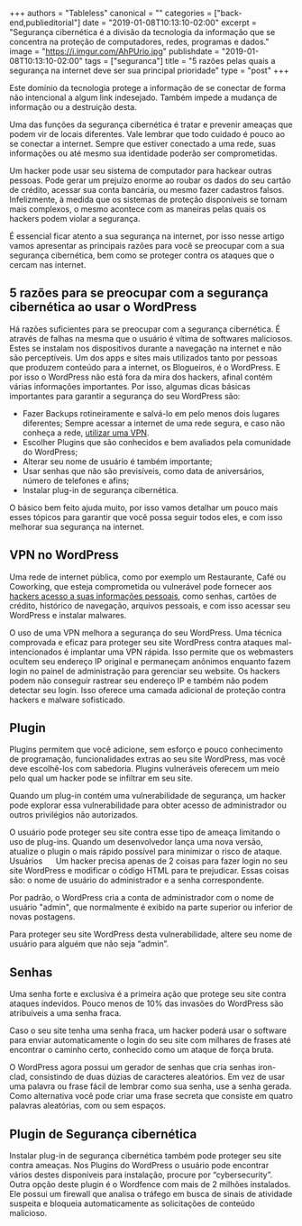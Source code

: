 +++
authors = "Tableless"
canonical = ""
categories = ["back-end,publieditorial"]
date = "2019-01-08T10:13:10-02:00"
excerpt = "Segurança cibernética é a divisão da tecnologia da informação que se concentra na proteção de computadores, redes, programas e dados."
image = "https://i.imgur.com/AhPUrio.jpg"
publishdate = "2019-01-08T10:13:10-02:00"
tags = ["seguranca"]
title = "5 razões pelas quais a segurança na internet deve ser sua principal prioridade"
type = "post"
+++

Este domínio da tecnologia protege a informação de se conectar de forma não intencional a algum link indesejado. Também impede a mudança de informação ou a destruição desta.

Uma das funções da segurança cibernética é tratar e prevenir ameaças que podem vir de locais diferentes. Vale lembrar que todo cuidado é pouco ao se conectar a internet. Sempre que estiver conectado a uma rede, suas informações ou até mesmo sua identidade poderão ser comprometidas.

Um hacker pode usar seu sistema de computador para hackear outras pessoas. Pode gerar um prejuízo enorme ao roubar os dados do seu cartão de crédito, acessar sua conta bancária, ou mesmo fazer cadastros falsos. Infelizmente, à medida que os sistemas de proteção disponíveis se tornam mais complexos, o mesmo acontece com as maneiras pelas quais os hackers podem violar a segurança.

É essencial ficar atento a sua segurança na internet, por isso nesse artigo vamos apresentar as principais razões para você se preocupar com a sua segurança cibernética, bem como se proteger contra os ataques que o cercam nas internet. 

## 5 razões para se preocupar com a segurança cibernética ao usar o WordPress

Há razões suficientes para se preocupar com a segurança cibernética. É através de falhas na mesma que o usuário é vítima de softwares maliciosos. Estes se instalam nos dispositivos durante a navegação na internet e não são perceptíveis. 
Um dos apps e sites mais utilizados tanto por pessoas que produzem conteúdo para a internet, os Blogueiros, é o WordPress. E por isso o WordPress não está fora da mira dos hackers, afinal contém várias informações importantes. Por isso, algumas dicas básicas importantes para garantir a segurança do seu WordPress são:

- Fazer Backups rotineiramente e salvá-lo em pelo menos dois lugares diferentes;
Sempre acessar a internet de uma rede segura, e caso não conheça a rede, [utilizar uma VPN](https://nordvpn.com/pt/).
- Escolher Plugins que são conhecidos e bem avaliados pela comunidade do WordPress; 
- Alterar seu nome de usuário é também importante;
- Usar senhas que não são previsíveis, como data de aniversários, número de telefones e afins;
- Instalar plug-in de segurança cibernética.

O básico bem feito ajuda muito, por isso vamos detalhar um pouco mais esses tópicos para garantir que você possa seguir todos eles, e com isso melhorar sua segurança na internet. 

## VPN no WordPress

Uma rede de internet pública, como por exemplo um Restaurante, Café ou Coworking, que esteja comprometida ou vulnerável pode fornecer aos [hackers acesso a suas informações pessoais](https://www.kaspersky.com/resource-center/preemptive-safety/public-wifi-risks), como senhas, cartões de crédito, histórico de navegação, arquivos pessoais, e com isso acessar seu WordPress e instalar malwares.

O uso de uma VPN melhora a segurança do seu WordPress. Uma técnica comprovada e eficaz para proteger seu site WordPress contra ataques mal-intencionados é implantar uma VPN rápida. 
Isso permite que os webmasters ocultem seu endereço IP original e permaneçam anônimos enquanto fazem login no painel de administração para gerenciar seu website. 
Os hackers podem não conseguir rastrear seu endereço IP e também não podem detectar seu login. Isso oferece uma camada adicional de proteção contra hackers e malware sofisticado.

## Plugin 

Plugins permitem que você adicione, sem esforço e pouco conhecimento de programação, funcionalidades extras ao seu site WordPress, mas você deve escolhê-los com sabedoria. Plugins vulneráveis ​​oferecem um meio pelo qual um hacker pode se infiltrar em seu site. 

Quando um plug-in contém uma vulnerabilidade de segurança, um hacker pode explorar essa vulnerabilidade para obter acesso de administrador ou outros privilégios não autorizados. 

O usuário pode proteger seu site contra esse tipo de ameaça limitando o uso de plug-ins. Quando um desenvolvedor lança uma nova versão, atualize o plugin o mais rápido possível para minimizar o risco de ataque.
Usuários
     
Um hacker precisa apenas de 2 coisas para fazer login no seu site WordPress e modificar o código HTML para te prejudicar. Essas coisas são: o nome de usuário do administrador e a senha correspondente. 

Por padrão, o WordPress cria a conta de administrador com o nome de usuário "admin", que normalmente é exibido na parte superior ou inferior de novas postagens. 

Para proteger seu site WordPress desta vulnerabilidade, altere seu nome de usuário para alguém que não seja “admin”. 

## Senhas

Uma senha forte e exclusiva é a primeira ação que protege seu site contra ataques indevidos. Pouco menos de 10% das invasões do WordPress são atribuíveis a uma senha fraca. 

Caso o seu site tenha uma senha fraca, um hacker poderá usar o software para enviar automaticamente o login do seu site com milhares de frases até encontrar o caminho certo, conhecido como um ataque de força bruta.

O WordPress agora possui um gerador de senhas que cria senhas iron-clad, consistindo de duas dúzias de caracteres aleatórios. Em vez de usar uma palavra ou frase fácil de lembrar como sua senha, use a senha gerada. Como alternativa você pode criar uma frase secreta que consiste em quatro palavras aleatórias, com ou sem espaços.

## Plugin de Segurança cibernética

Instalar plug-in de segurança cibernética também pode proteger seu site contra ameaças. Nos Plugins do WordPress o usuário pode encontrar vários destes disponíveis para instalação, procure por “cybersecurity”. 
Outra opção deste plugin é o Wordfence com mais de 2 milhões instalados. Ele possui um firewall que analisa o tráfego em busca de sinais de atividade suspeita e bloqueia automaticamente as solicitações de conteúdo malicioso.
